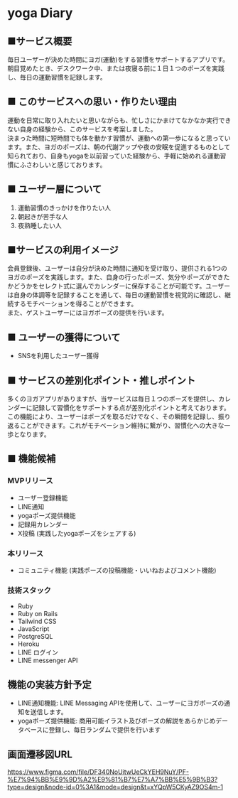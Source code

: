 
# yoga Diary
## ■サービス概要
毎日ユーザーが決めた時間にヨガ(運動)をする習慣をサポートするアプリです。  
朝目覚めたとき、デスクワーク中、または夜寝る前に１日１つのポーズを実践し、毎日の運動習慣を記録します。

## ■ このサービスへの思い・作りたい理由
運動を日常に取り入れたいと思いながらも、忙しさにかまけてなかなか実行できない自身の経験から、このサービスを考案しました。  
決まった時間に短時間でも体を動かす習慣が、運動への第一歩になると思っています。また、ヨガのポーズは、朝の代謝アップや夜の安眠を促進するものとして知られており、自身もyogaを以前習っていた経験から、手軽に始めれる運動習慣にふさわしいと感じております。

## ■ ユーザー層について
1. 運動習慣のきっかけを作りたい人
2. 朝起きが苦手な人
3. 夜熟睡したい人

## ■サービスの利用イメージ
会員登録後、ユーザーは自分が決めた時間に通知を受け取り、提供される1つのヨガのポーズを実践します。また、自身の行ったポーズ、気分やポーズができたかどうかをセレクト式に選んでカレンダーに保存することが可能です。ユーザーは自身の体調等を記録することを通して、毎日の運動習慣を視覚的に確認し、継続するモチベーションを得ることができます。  
また、ゲストユーザーにはヨガポーズの提供を行います。

## ■ ユーザーの獲得について
- SNSを利用したユーザー獲得

## ■ サービスの差別化ポイント・推しポイント  
多くのヨガアプリがありますが、当サービスは毎日１つのポーズを提供し、カレンダーに記録して習慣化をサポートする点が差別化ポイントと考えております。この機能により、ユーザーはポーズを取るだけでなく、その瞬間を記録し、振り返ることができます。これがモチベーション維持に繋がり、習慣化への大きな一歩となります。

## ■ 機能候補

### MVPリリース
- ユーザー登録機能
- LINE通知
- yogaポーズ提供機能
- 記録用カレンダー
- X投稿 (実践したyogaポーズをシェアする)

### 本リリース
- コミュニティ機能
  (実践ポーズの投稿機能・いいねおよびコメント機能)

### 技術スタック
- Ruby 
- Ruby on Rails
- Tailwind CSS
- JavaScript
- PostgreSQL
- Heroku
- LINE ログイン
- LINE messenger API

## 機能の実装方針予定
- LINE通知機能: LINE Messaging APIを使用して、ユーザーにヨガポーズの通知を送信します。
- yogaポーズ提供機能: 商用可能イラスト及びポーズの解説をあらかじめデータベースに登録し、毎日ランダムで提供を行います

## 画面遷移図URL
https://www.figma.com/file/DF340NoUitwUeCkYEH9NuY/PF-%E7%94%BB%E9%9D%A2%E9%81%B7%E7%A7%BB%E5%9B%B3?type=design&node-id=0%3A1&mode=design&t=xYQpW5CKyAZ9OS4m-1
